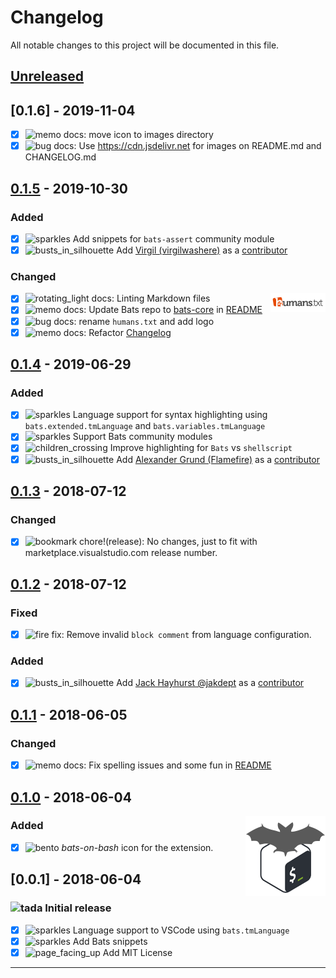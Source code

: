 # Changelog

All notable changes to this project will be documented in this file.

## [Unreleased]

## [0.1.6] - 2019-11-04

- [x] ![memo][_memo] docs: move icon to images directory
- [x] ![bug][_bug] docs: Use https://cdn.jsdelivr.net for images on README.md and CHANGELOG.md

## [0.1.5] - 2019-10-30

### Added

- [x] ![sparkles][_sparkles] Add snippets for `bats-assert` community module
- [x] ![busts_in_silhouette][_busts_in_silhouette] Add [Virgil (virgilwashere)](https://github.com/virgilwashere) as a [contributor]

### Changed

[<img alt="humans.txt" align="right" src="images/humanstxt-isolated-blank.gif">][contributor]

- [x] ![rotating_light][_rotating_light] docs: Linting Markdown files
- [x] ![memo][_memo] docs: Update Bats repo to [bats-core] in [README]
- [x] ![bug][_bug] docs: rename `humans.txt` and add logo
- [x] ![memo][_memo] docs: Refactor [Changelog]

## [0.1.4] - 2019-06-29

### Added

- [x] ![sparkles][_sparkles] Language support for syntax highlighting using `bats.extended.tmLanguage` and `bats.variables.tmLanguage`
- [x] ![sparkles][_sparkles] Support Bats community modules
- [x] ![children_crossing][_children_crossing] Improve highlighting for `Bats` vs `shellscript`
- [x] ![busts_in_silhouette][_busts_in_silhouette] Add [Alexander Grund (Flamefire)](https://github.com/Flamefire) as a [contributor]

## [0.1.3] - 2018-07-12

### Changed

- [x] ![bookmark][_bookmark] chore!(release): No changes, just to fit with marketplace.visualstudio.com release number.

## [0.1.2] - 2018-07-12

### Fixed

- [x] ![fire][_fire] fix: Remove invalid `block comment` from language configuration.

### Added

- [x] ![busts_in_silhouette][_busts_in_silhouette] Add [Jack Hayhurst @jakdept](https://github.com/jakdept) as a [contributor]

## [0.1.1] - 2018-06-05

### Changed

- [x] ![memo][_memo] docs: Fix spelling issues and some fun in [README](/README.md)

## [0.1.0] - 2018-06-04

<img alt="Bats logo" align="right" src="images/icon.png">

### Added

- [x] ![bento][_bento] _bats-on-bash_ icon for the extension.

## [0.0.1] - 2018-06-04

### ![tada][_tada] Initial release

- [x] ![sparkles][_sparkles] Language support to VSCode using `bats.tmLanguage`
- [x] ![sparkles][_sparkles] Add Bats snippets
- [x] ![page_facing_up][_page_facing_up] Add MIT License

---

[README]: <README.md>
[contributor]: <humans.txt>
[Changelog]: <CHANGELOG.md>
[bats-core]: <https://github.com/bats-core/bats-core>
[sBats]: <https://github.com/sstephenson/bats>

[unreleased]: <https://github.com/jetmartin/bats/compare/v0.1.5...HEAD>
[0.1.5]: <https://github.com/jetmartin/bats/compare/v0.1.4...v0.1.5>
[0.1.4]: <https://github.com/jetmartin/bats/compare/v0.1.3...v0.1.4>
[0.1.3]: <https://github.com/jetmartin/bats/compare/v0.1.2...v0.1.3>
[0.1.2]: <https://github.com/jetmartin/bats/compare/v0.1.1...v0.1.2>
[0.1.1]: <https://github.com/jetmartin/bats/compare/v0.1.0...v0.1.1>
[0.1.0]: <https://github.com/jetmartin/bats/compare/v0.0.1...v0.1.0>

[_bento]: <https://cdn.jsdelivr.net/gh/jetmartin/bats@0.1.6/images/_bento.png>
[_bookmark]: <https://cdn.jsdelivr.net/gh/jetmartin/bats@0.1.6/images/_bookmark.png>
[_busts_in_silhouette]: <https://cdn.jsdelivr.net/gh/jetmartin/bats@0.1.6/images/_busts_in_silhouette.png>
[_bug]: <https://cdn.jsdelivr.net/gh/jetmartin/bats@0.1.6/images/_bug.png>
[_children_crossing]: <https://cdn.jsdelivr.net/gh/jetmartin/bats@0.1.6/images/_children_crossing.png>
[_fire]: <https://cdn.jsdelivr.net/gh/jetmartin/bats@0.1.6/images/_fire.png>
[_memo]: <https://cdn.jsdelivr.net/gh/jetmartin/bats@0.1.6/images/_memo.png>
[_pencil2]: <https://cdn.jsdelivr.net/gh/jetmartin/bats@0.1.6/images/_pencil2.png>
[_page_facing_up]: <https://cdn.jsdelivr.net/gh/jetmartin/bats@0.1.6/images/_page_facing_up.png>
[_rotating_light]: <https://cdn.jsdelivr.net/gh/jetmartin/bats@0.1.6/images/_rotating_light.png>
[_sparkles]: <https://cdn.jsdelivr.net/gh/jetmartin/bats@0.1.6/images/_sparkles.png>
[_tada]: <https://cdn.jsdelivr.net/gh/jetmartin/bats@0.1.6/images/_tada.png>